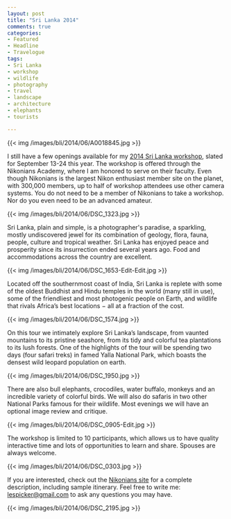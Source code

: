 ```yaml
---
layout: post
title: "Sri Lanka 2014"
comments: true
categories:
- Featured
- Headline
- Travelogue
tags:
- Sri Lanka
- workshop
- wildlife
- photography
- travel
- landscape
- architecture
- elephants
- tourists

---
```


{{<  img /images/bli/2014/06/A0018845.jpg  >}}

I still have a few openings available for my [2014 Sri Lanka workshop](http://www.nikoniansacademy.com/all/viewWorkshop.html?course_id=1318), slated for September 13-24 this year. The workshop is offered through the Nikonians Academy, where I am honored to serve on their faculty. Even though Nikonians is the largest Nikon enthusiast member site on the planet, with 300,000 members, up to half of workshop attendees use other camera systems. You do not need to be a member of Nikonians to take a workshop. Nor do you even need to be an advanced amateur. 

<!--more-->

{{<  img /images/bli/2014/06/DSC_1323.jpg  >}}

Sri Lanka, plain and simple, is a photographer's paradise, a sparkling, mostly undiscovered jewel for its combination of geology, flora, fauna, people, culture and tropical weather. Sri Lanka has enjoyed peace and prosperity since its insurrection ended several years ago. Food and accommodations across the country are excellent.

{{<  img /images/bli/2014/06/DSC_1653-Edit-Edit.jpg  >}}

Located off the southernmost coast of India, Sri Lanka is replete with some of the oldest Buddhist and Hindu temples in the world (many still in use), some of the friendliest and most photogenic people on Earth, and wildlife that rivals Africa’s best locations − all at a fraction of the cost.

{{<  img /images/bli/2014/06/DSC_1574.jpg  >}}

On this tour we intimately explore Sri Lanka’s landscape, from vaunted mountains to its pristine seashore, from its tidy and colorful tea plantations to its lush forests. One of the highlights of the tour will be spending two days (four safari treks) in famed Yalla National Park, which boasts the densest wild leopard population on earth.

{{<  img /images/bli/2014/06/DSC_1950.jpg  >}}

There are also bull elephants, crocodiles, water buffalo, monkeys and an incredible variety of colorful birds. We will also do safaris in two other National Parks famous for their wildlife. Most evenings we will have an optional image review and critique.

{{<  img /images/bli/2014/06/DSC_0905-Edit.jpg  >}}

The workshop is limited to 10 participants, which allows us to have quality interactive time and lots of opportunities to learn and share. Spouses are always welcome.

{{<  img /images/bli/2014/06/DSC_0303.jpg  >}}

If you are interested, check out the [Nikonians site](http://www.nikoniansacademy.com/all/viewWorkshop.html?course_id=1318) for a complete description, including sample itinerary. Feel free to write me: lespicker@gmail.com to ask any questions you may have. 

{{<  img /images/bli/2014/06/DSC_2195.jpg  >}}